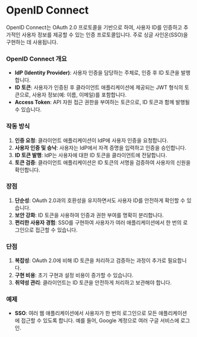 # OpenID Connect

OpenID Connect는 OAuth 2.0 프로토콜을 기반으로 하여, 사용자 ID를 인증하고 추가적인 사용자 정보를 제공할 수 있는 인증 프로토콜입니다. 주로 싱글 사인온(SSO)을 구현하는 데 사용됩니다.

### OpenID Connect 개요
- **IdP (Identity Provider)**: 사용자 인증을 담당하는 주체로, 인증 후 ID 토큰을 발행합니다.
- **ID 토큰**: 사용자가 인증된 후 클라이언트 애플리케이션에 제공되는 JWT 형식의 토큰으로, 사용자 정보(예: 이름, 이메일)를 포함합니다.
- **Access Token**: API 자원 접근 권한을 부여하는 토큰으로, ID 토큰과 함께 발행될 수 있습니다.

### 작동 방식
1. **인증 요청**: 클라이언트 애플리케이션이 IdP에 사용자 인증을 요청합니다.
2. **사용자 인증 및 승낙**: 사용자는 IdP에서 자격 증명을 입력하고 인증을 승인합니다.
3. **ID 토큰 발행**: IdP는 사용자에 대한 ID 토큰을 클라이언트에 전달합니다.
4. **토큰 검증**: 클라이언트 애플리케이션은 ID 토큰의 서명을 검증하여 사용자의 신원을 확인합니다.

### 장점
1. **단순성**: OAuth 2.0과의 호환성을 유지하면서도 사용자 ID를 안전하게 확인할 수 있습니다.
2. **보안 강화**: ID 토큰을 사용하여 인증과 권한 부여를 명확히 분리합니다.
3. **편리한 사용자 경험**: SSO를 구현하여 사용자가 여러 애플리케이션에서 한 번의 로그인으로 접근할 수 있습니다.

### 단점
1. **복잡성**: OAuth 2.0에 비해 ID 토큰을 처리하고 검증하는 과정이 추가로 필요합니다.
2. **구현 비용**: 초기 구현과 설정 비용이 증가할 수 있습니다.
3. **취약성 관리**: 클라이언트는 ID 토큰을 안전하게 처리하고 보관해야 합니다.

### 예제
- **SSO**: 여러 웹 애플리케이션에서 사용자가 한 번의 로그인으로 모든 애플리케이션에 접근할 수 있도록 합니다. 예를 들어, Google 계정으로 여러 구글 서비스에 로그인.

